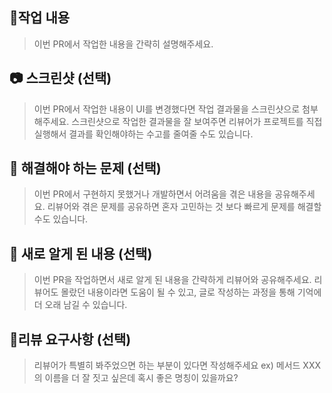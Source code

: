 ## 📝작업 내용

> 이번 PR에서 작업한 내용을 간략히 설명해주세요.

## 📷 스크린샷 (선택)

> 이번 PR에서 작업한 내용이 UI를 변경했다면 작업 결과물을 스크린샷으로 첨부해주세요.
> 스크린샷으로 작업한 결과물을 잘 보여주면 리뷰어가 프로젝트를 직접 실행해서 결과를 확인해야하는 수고를 줄여줄 수도 있습니다.

## 🧐 해결해야 하는 문제 (선택)

> 이번 PR에서 구현하지 못했거나 개발하면서 어려움을 겪은 내용을 공유해주세요.
> 리뷰어와 겪은 문제를 공유하면 혼자 고민하는 것 보다 빠르게 문제를 해결할 수도 있습니다.

## 👀 새로 알게 된 내용 (선택)

> 이번 PR을 작업하면서 새로 알게 된 내용을 간략하게 리뷰어와 공유해주세요.
> 리뷰어도 몰랐던 내용이라면 도움이 될 수 있고, 글로 작성하는 과정을 통해 기억에 더 오래 남길 수 있습니다.

## 💬리뷰 요구사항 (선택)

> 리뷰어가 특별히 봐주었으면 하는 부분이 있다면 작성해주세요
> ex) 메서드 XXX의 이름을 더 잘 짓고 싶은데 혹시 좋은 명칭이 있을까요?
